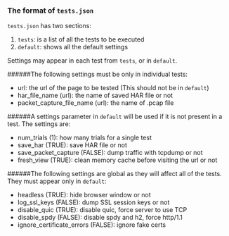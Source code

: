 ### The format of `tests.json`
`tests.json` has two sections:
1. `tests`: is a list of all the tests to be executed
2. `default`: shows all the default settings

Settings may appear in each test from `tests`, or in `default`.

######The following settings must be only in individual tests:
- url: the url of the page to be tested (This should not be in `default`)
- har_file_name (url): the name of saved HAR file or not
- packet_capture_file_name (url): the name of .pcap file

######A settings parameter in `default` will be used if it is not present in a test. The settings are:
- num_trials (1): how many trials for a single test
- save_har (TRUE): save HAR file or not
- save_packet_capture (FALSE): dump traffic with tcpdump or not
- fresh_view (TRUE): clean memory cache before visiting the url or not

######The following settings are global as they will affect all of the tests. They must appear only in `default`:
- headless (TRUE): hide browser window or not
- log_ssl_keys (FALSE): dump SSL session keys or not
- disable_quic (TRUE): disable quic, force server to use TCP
- disable_spdy (FALSE): disable spdy and h2, force http/1.1
- ignore_certificate_errors (FALSE): ignore fake certs
